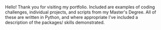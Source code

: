 Hello! Thank you for visiting my portfolio. Included are examples of coding challenges, individual projects, and scripts from my Master's Degree. All of these are written in Python, and where appropriate I've included a description of the packages/ skills demonstrated.
